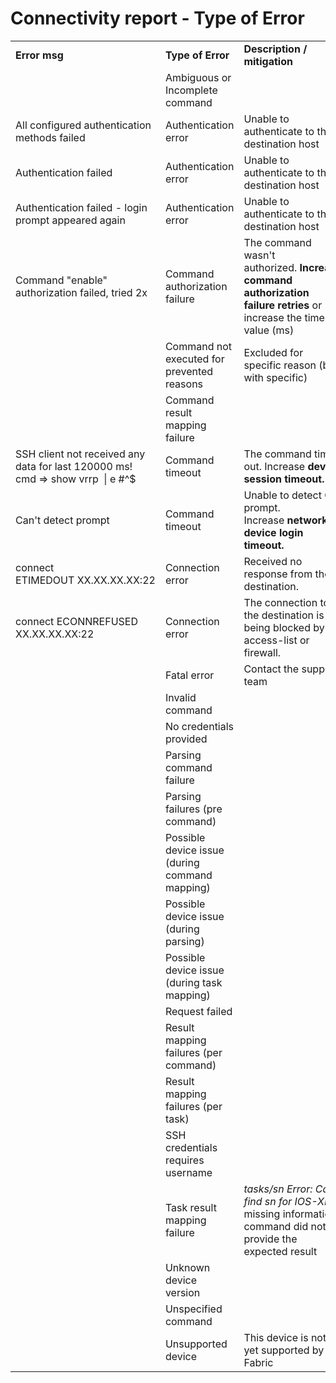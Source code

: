 # Connectivity report - Type of Error

<div class="table-wrap">

|                                                                                 |                                                |                                                                                                                    |
|---------------------------------------------------------------------------------|------------------------------------------------|--------------------------------------------------------------------------------------------------------------------|
| **Error msg**                                                                   | **Type of Error**                              | **Description / mitigation**                                                                                       |
|                                                                                 | Ambiguous or Incomplete command                |                                                                                                                    |
| All configured authentication methods failed                                    | Authentication error                           | Unable to authenticate to the destination host                                                                     |
| Authentication failed                                                           | Authentication error                           | Unable to authenticate to the destination host                                                                     |
| Authentication failed - login prompt appeared again                             | Authentication error                           | Unable to authenticate to the destination host                                                                     |
| Command "enable" authorization failed, tried 2x                                 | Command authorization failure                  | The command wasn't authorized. **Increase command authorization failure retries** or increase the timer value (ms) |
|                                                                                 | Command not executed for prevented reasons     | Excluded for specific reason (bug with specific)                                                                   |
|                                                                                 | Command result mapping failure                 |                                                                                                                    |
| SSH client not received any data for last 120000 ms! cmd => show vrrp  \| e #^$ | Command timeout                                | The command timed out. Increase **device session timeout.**                                                        |
| Can't detect prompt                                                             | Command timeout                                | Unable to detect CLI prompt. Increase **network device login timeout.**                                            |
| connect ETIMEDOUT XX.XX.XX.XX:22                                                | Connection error                               | Received no response from the destination.                                                                         |
| connect ECONNREFUSED XX.XX.XX.XX:22                                             | Connection error                               | The connection to the destination is being blocked by an access-list or firewall.                                  |
|                                                                                 | Fatal error                                    | Contact the support team                                                                                           |
|                                                                                 | Invalid command                                |                                                                                                                    |
|                                                                                 | No credentials provided                        |                                                                                                                    |
|                                                                                 | Parsing command failure                        |                                                                                                                    |
|                                                                                 | Parsing failures (pre command)                 |                                                                                                                    |
|                                                                                 | Possible device issue (during command mapping) |                                                                                                                    |
|                                                                                 | Possible device issue (during parsing)         |                                                                                                                    |
|                                                                                 | Possible device issue (during task mapping)    |                                                                                                                    |
|                                                                                 | Request failed                                 |                                                                                                                    |
|                                                                                 | Result mapping failures (per command)          |                                                                                                                    |
|                                                                                 | Result mapping failures (per task)             |                                                                                                                    |
|                                                                                 | SSH credentials requires username              |                                                                                                                    |
|                                                                                 | Task result mapping failure                    | *tasks/sn Error: Can't find sn for IOS-XR:* missing information, command did not provide the expected result       |
|                                                                                 | Unknown device version                         |                                                                                                                    |
|                                                                                 | Unspecified command                            |                                                                                                                    |
|                                                                                 | Unsupported device                             | This device is not yet supported by IP Fabric                                                                      |

</div>

 
